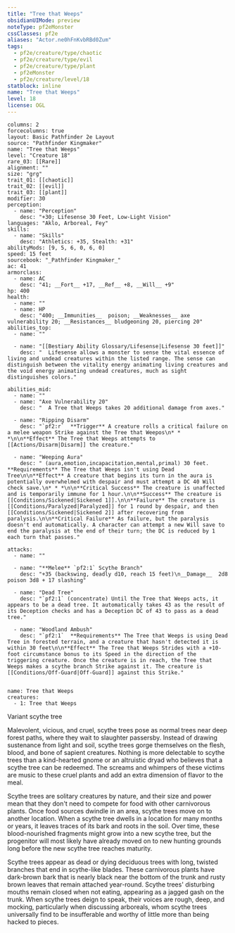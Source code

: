 ```yaml
---
title: "Tree that Weeps"
obsidianUIMode: preview
noteType: pf2eMonster
cssClasses: pf2e
aliases: "Actor.ne0hFnKvbRBd0Zum" 
tags:
  - pf2e/creature/type/chaotic
  - pf2e/creature/type/evil
  - pf2e/creature/type/plant
  - pf2eMonster
  - pf2e/creature/level/18
statblock: inline
name: "Tree that Weeps"
level: 18
license: OGL
---
```


```statblock
columns: 2
forcecolumns: true
layout: Basic Pathfinder 2e Layout
source: "Pathfinder Kingmaker"
name: "Tree that Weeps"
level: "Creature 18"
rare_03: [[Rare]]
alignment: ""
size: "grg"
trait_01: [[chaotic]]
trait_02: [[evil]]
trait_03: [[plant]]
modifier: 30
perception:
  - name: "Perception"
    desc: "+30; Lifesense 30 Feet, Low-Light Vision"
languages: "Aklo, Arboreal, Fey"
skills:
  - name: "Skills"
    desc: "Athletics: +35, Stealth: +31"
abilityMods: [9, 5, 6, 0, 6, 0]
speed: 15 feet
sourcebook: "_Pathfinder Kingmaker_"
ac: 41
armorclass:
  - name: AC
    desc: "41; __Fort__ +17, __Ref__ +8, __Will__ +9"
hp: 400
health:
  - name: ""
  - name: HP
    desc: "400; __Immunities__  poison; __Weaknesses__ axe vulnerability 20; __Resistances__ bludgeoning 20, piercing 20"
abilities_top:
  - name: ""

  - name: "[[Bestiary Ability Glossary/Lifesense|Lifesense 30 feet]]"
    desc: "  Lifesense allows a monster to sense the vital essence of living and undead creatures within the listed range. The sense can distinguish between the vitality energy animating living creatures and the void energy animating undead creatures, much as sight distinguishes colors."

abilities_mid:
  - name: ""
  - name: "Axe Vulnerability 20"
    desc: "  A Tree that Weeps takes 20 additional damage from axes."

  - name: "Ripping Disarm"
    desc: "`pf2:r`  **Trigger** A creature rolls a critical failure on a melee weapon Strike against the Tree that Weepos\n* * *\n\n**Effect** The Tree that Weeps attempts to [[Actions/Disarm|Disarm]] the creature."

  - name: "Weeping Aura"
    desc: " (aura,emotion,incapacitation,mental,primal) 30 feet. **Requirements** The Tree that Weeps isn't using Dead Tree\n\n**Effect** A creature that begins its turn in the aura is potentially overwhelmed with despair and must attempt a DC 40 Will check save.\n* * *\n\n**Critical Success** The creature is unaffected and is temporarily immune for 1 hour.\n\n**Success** The creature is [[Conditions/Sickened|Sickened 1]].\n\n**Failure** The creature is [[Conditions/Paralyzed|Paralyzed]] for 1 round by despair, and then [[Conditions/Sickened|Sickened 2]] after recovering from paralysis.\n\n**Critical Failure** As failure, but the paralysis doesn't end automatically. A character can attempt a new Will save to end the paralysis at the end of their turn; the DC is reduced by 1 each turn that passes."

attacks:
  - name: ""

  - name: "**Melee** `pf2:1` Scythe Branch"
    desc: "+35 (backswing, deadly d10, reach 15 feet)\n__Damage__  2d8 poison 3d8 + 17 slashing"

  - name: "Dead Tree"
    desc: "`pf2:1` (concentrate) Until the Tree that Weeps acts, it appears to be a dead tree. It automatically takes 43 as the result of its Deception checks and has a Deception DC of 43 to pass as a dead tree."

  - name: "Woodland Ambush"
    desc: "`pf2:1`  **Requirements** The Tree that Weeps is using Dead Tree in forested terrain, and a creature that hasn't detected it is within 30 feet\n\n**Effect** The Tree that Weeps Strides with a +10-foot circumstance bonus to its Speed in the direction of the triggering creature. Once the creature is in reach, the Tree that Weeps makes a scythe branch Strike against it. The creature is [[Conditions/Off-Guard|Off-Guard]] against this Strike."
 
```

```encounter-table
name: Tree that Weeps
creatures:
  - 1: Tree that Weeps
```


Variant scythe tree

Malevolent, vicious, and cruel, scythe trees pose as normal trees near deep forest paths, where they wait to slaughter passersby. Instead of drawing sustenance from light and soil, scythe trees gorge themselves on the flesh, blood, and bone of sapient creatures. Nothing is more delectable to scythe trees than a kind-hearted gnome or an altruistic dryad who believes that a scythe tree can be redeemed. The screams and whimpers of these victims are music to these cruel plants and add an extra dimension of flavor to the meal.

Scythe trees are solitary creatures by nature, and their size and power mean that they don't need to compete for food with other carnivorous plants. Once food sources dwindle in an area, scythe trees move on to another location. When a scythe tree dwells in a location for many months or years, it leaves traces of its bark and roots in the soil. Over time, these blood-nourished fragments might grow into a new scythe tree, but the progenitor will most likely have already moved on to new hunting grounds long before the new scythe tree reaches maturity.

Scythe trees appear as dead or dying deciduous trees with long, twisted branches that end in scythe-like blades. These carnivorous plants have dark-brown bark that is nearly black near the bottom of the trunk and rusty brown leaves that remain attached year-round. Scythe trees' disturbing mouths remain closed when not eating, appearing as a jagged gash on the trunk. When scythe trees deign to speak, their voices are rough, deep, and mocking, particularly when discussing arboreals, whom scythe trees universally find to be insufferable and worthy of little more than being hacked to pieces.
